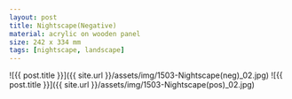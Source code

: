 ```yaml
---
layout: post
title: Nightscape(Negative)
material: acrylic on wooden panel
size: 242 x 334 mm
tags: [nightscape, landscape]
---
```


![{{ post.title }}]({{ site.url }}/assets/img/1503-Nightscape(neg)_02.jpg)
![{{ post.title }}]({{ site.url }}/assets/img/1503-Nightscape(pos)_02.jpg)
